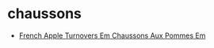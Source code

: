 # chaussons

 * [French Apple Turnovers Em Chaussons Aux Pommes Em](../index/f/french-apple-turnovers-em-chaussons-aux-pommes-em-350419.json)
